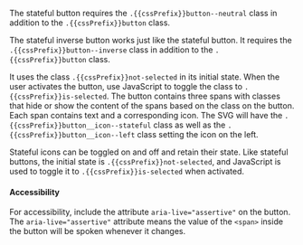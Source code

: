 The stateful button requires the `.{{cssPrefix}}button--neutral` class in addition to the `.{{cssPrefix}}button` class.

The stateful inverse button works just like the stateful button. It requires the `.{{cssPrefix}}button--inverse` class in addition to the `.{{cssPrefix}}button` class.

It uses the class `.{{cssPrefix}}not-selected` in its initial state. When the user activates the button, use JavaScript to toggle the class to `.{{cssPrefix}}is-selected`. The button contains three spans with classes that hide or show the content of the spans based on the class on the button. Each span contains text and a corresponding icon. The SVG will have the `.{{cssPrefix}}button__icon--stateful` class as well as the `.{{cssPrefix}}button__icon--left` class setting the icon on the left.

Stateful icons can be toggled on and off and retain their state. Like stateful buttons, the initial state is `.{{cssPrefix}}not-selected`, and JavaScript is used to toggle it to `.{{cssPrefix}}is-selected` when activated.

<h4 class="site-text-heading--label">Accessibility</h4>

For accessibility, include the attribute `aria-live="assertive"` on the button. The `aria-live="assertive"` attribute means the value of the `<span>` inside the button will be spoken whenever it changes.
